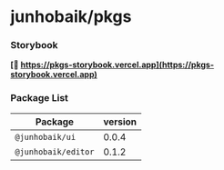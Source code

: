 # junhobaik/pkgs

### **Storybook**

**[🔗 https://pkgs-storybook.vercel.app](https://pkgs-storybook.vercel.app)**

### Package List

| Package             | version |
| ------------------- | ------- |
| `@junhobaik/ui`     | 0.0.4   |
| `@junhobaik/editor` | 0.1.2   |
